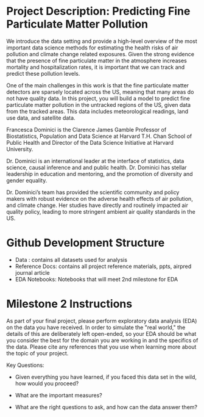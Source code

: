
# Project Description: Predicting Fine Particulate Matter Pollution

We introduce the data setting and provide a high-level overview of the most important data science methods for estimating the health risks of air pollution and climate change related exposures. Given the strong evidence that the presence of fine particulate matter in the atmosphere increases mortality and hospitalization rates, it is important that we can track and predict these pollution levels.

One of the main challenges in this work is that the fine particulate matter detectors are sparsely located across the US, meaning that many areas do not have quality data. In this project, you will build a model to predict fine particulate matter pollution in the untracked regions of the US, given data from the tracked areas. This data includes meteorological readings, land use data, and satellite data.

Francesca Dominici is the Clarence James Gamble Professor of Biostatistics, Population and Data Science at Harvard T.H. Chan School of Public Health and Director of the Data Science Initiative at Harvard University.

Dr. Dominici is an international leader at the interface of statistics, data science, causal inference and and public health. Dr. Dominici has stellar leadership in education and mentoring, and the promotion of diversity and gender equality.

Dr. Dominici’s team has provided the scientific community and policy makers with robust evidence on the adverse health effects of air pollution, and climate change. Her studies have directly and routinely impacted air quality policy, leading to more stringent ambient air quality standards in the US.

# Github Development Structure

- Data : contains all datasets used for analysis 
- Reference Docs: contains all project reference materials, ppts, airpred journal article
- EDA Notebooks: Notebooks that will meet 2nd milestone for EDA

# Milestone 2 Instructions

As part of your final project,  please perform exploratory data analysis (EDA) on the data you have received. In order to simulate the "real world," the details of this are deliberately left open-ended, so your EDA should be what you consider the best for the domain you are working in and the specifics of the data. Please cite any references that you use when learning more about the topic of your project.

 

Key Questions: 

- Given everything you have learned, if you faced this data set in the wild, how would you proceed? 

- What are the important measures? 

- What are the right questions to ask, and how can the data answer them?
